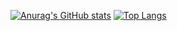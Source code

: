 [![Anurag's GitHub stats](https://github-readme-stats.vercel.app/api?username=I-ad&theme=github_dark)](https://github.com/anuraghazra/github-readme-stats)
[![Top Langs](https://github-readme-stats.vercel.app/api/top-langs/?username=I-ad&theme=github_dark&layout=compact)](https://github.com/anuraghazra/github-readme-stats)
<!-- [![willianrod's wakatime stats](https://github-readme-stats.vercel.app/api/wakatime?username=ayad&theme=github_dark)](https://github.com/anuraghazra/github-readme-stats) -->



